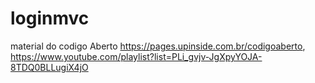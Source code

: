 # loginmvc
material do codigo Aberto https://pages.upinside.com.br/codigoaberto, https://www.youtube.com/playlist?list=PLi_gvjv-JgXpyYOJA-8TDQ0BLLugiX4jO
